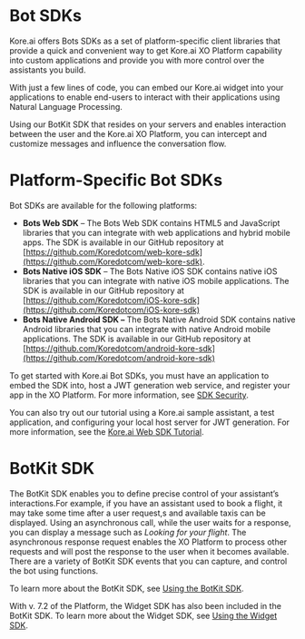 # Bot SDKs

Kore.ai offers Bots SDKs as a set of platform-specific client libraries that provide a quick and convenient way to get Kore.ai XO Platform capability into custom applications and provide you with more control over the assistants you build.

With just a few lines of code, you can embed our Kore.ai widget into your applications to enable end-users to interact with their applications using Natural Language Processing.

Using our BotKit SDK that resides on your servers and enables interaction between the user and the Kore.ai XO Platform, you can intercept and customize messages and influence the conversation flow.

# Platform-Specific Bot SDKs

Bot SDKs are available for the following platforms:

* **Bots Web SDK** – The Bots Web SDK contains HTML5 and JavaScript libraries that you can integrate with web applications and hybrid mobile apps. The SDK is available in our GitHub repository at [https://github.com/Koredotcom/web-kore-sdk](https://github.com/Koredotcom/web-kore-sdk).
* **Bots Native iOS SDK** – The Bots Native iOS SDK contains native iOS libraries that you can integrate with native iOS mobile applications. The SDK is available in our GitHub repository at [https://github.com/Koredotcom/iOS-kore-sdk](https://github.com/Koredotcom/iOS-kore-sdk)
* **Bots Native Android SDK –** The Bots Native Android SDK contains native Android libraries that you can integrate with native Android mobile applications. The SDK is available in our GitHub repository at [https://github.com/Koredotcom/android-kore-sdk](https://github.com/Koredotcom/android-kore-sdk)

To get started with Kore.ai Bot SDKs, you must have an application to embed the SDK into, host a JWT generation web service, and register your app in the XO Platform. For more information, see [SDK Security](https://developer.kore.ai/docs/bots/sdks/user-authorization-and-assertion/).

You can also try out our tutorial using a Kore.ai sample assistant, a test application, and configuring your local host server for JWT generation. For more information, see the [Kore.ai Web SDK Tutorial](https://developer.kore.ai/docs/bots/sdks/kore-ai-web-sdk-tutorial/).

# BotKit SDK

The BotKit SDK enables you to define precise control of your assistant’s interactions.For example, if you have an assistant used to book a flight, it may take some time after a user request,s and available taxis can be displayed. Using an asynchronous call, while the user waits for a response, you can display a message such as _Looking for your flight_. The asynchronous response request enables the XO Platform to process other requests and will post the response to the user when it becomes available. There are a variety of BotKit SDK events that you can capture, and control the bot using functions.

To learn more about the BotKit SDK, see [Using the BotKit SDK](https://developer.kore.ai/docs/bots/sdks/using-the-botkit-sdk/).

With v. 7.2 of the Platform, the Widget SDK has also been included in the BotKit SDK. To learn more about the Widget SDK, see [Using the Widget SDK](https://developer.kore.ai/docs/bots/sdks/kore-ai-widget-sdk-tutorial/).
